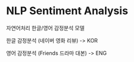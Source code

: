 # NLP Sentiment Analysis

자연어처리 한글/영어 감정분석 모델

한글 감정분석 (네이버 영화 리뷰) -> KOR

영어 감정분석 (Friends 드라마 대본) -> ENG
